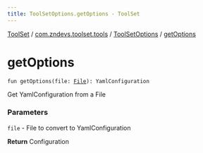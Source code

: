 ```yaml
---
title: ToolSetOptions.getOptions - ToolSet
---
```


[ToolSet](../../index.html) / [com.zndevs.toolset.tools](../index.html) / [ToolSetOptions](index.html) / [getOptions](./get-options.html)

# getOptions

`fun getOptions(file: `[`File`](http://docs.oracle.com/javase/6/docs/api/java/io/File.html)`): YamlConfiguration`

Get YamlConfiguration from a File

### Parameters

`file` - File to convert to YamlConfiguration

**Return**
Configuration

